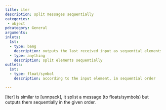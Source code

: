 ```yaml
---
title: iter
description: split messages sequentially
categories:
 - object
pdcategory: General
arguments:
inlets:
  1st:
  - type: bang
    description: outputs the last received input as sequential elements
  - type: anything
    description: split elements sequentially
outlets:
  1st:
  - type: float/symbol
    description: according to the input element, in sequential order

---
```


[iter] is similar to [unnpack], it splist a message (to floats/symbols) but outputs them sequentially in the given order.

